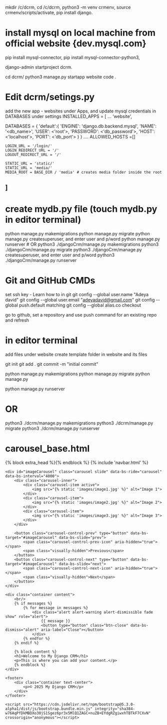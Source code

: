 mkdir /c/dcrm,
cd /c/dcrm,
python3 -m venv crmenv,
source crmenv/scripts/activate, 
pip install django.

# install mysql on local machine from official website {dev.mysql.com}
pip install mysql-connector,
pip install mysql-connector-python3,

django-admin startproject dcrm.

cd dcrm/
python3 manage.py startapp website
code .

# Edit dcrm/setings.py
add the new app - websites under Apps, and update mysql credentials in DATABASES under settings
INSTALLED_APPS = [
    ...
    'website',
    
DATABASES = {
    'default':{
        'ENGINE': 'django.db.backend.mysql',
        'NAME': '<db_name>',
        'USER': <'root'>,
        'PASSWORD': <'db_password'>,
        'HOST': <'localhost'>,
        'PORT': <'db_port'>
    }
}
    ....
    ALLOWED_HOSTS =[]
    
    LOGIN_URL = '/login/'
    LOGIN_REDIRECT_URL = '/'
    LOGOUT_REDIRECT_URL = '/'
    
    STATIC_URL = 'static/'
    STATIC_URL = 'media/'
    MEDIA_ROOT = BASE_DIR / 'media' # creates media folder inside the root
]
--------------------------------------------------------------------------------
# create mydb.py file (touch mydb.py in editor terminal)

 python manage.py makemigrations
 python manage.py migrate
 python manage.py createsuperuser, and enter user and p/word
 python manage.py runserver
       # OR
 python3 ./djangoCrm/manage.py makemigrations
 python3 ./djangoCrm/manage.py migrate
 python3 ./djangoCrm/manage.py createsuperuser, and enter user and p/word
 python3 ./djangoCrm/manage.py runserver

# Git and GitHub CMDs
set ssh key - Learn how to in git
git config --global user.name "Adeya david"
git config --global user.email "adeyadavid@gmail.com"
git config --global push.default matching
git config --global alias.co checkout


go to github, set a repository and use push command for an existing repo and refresh

# in editor terminal
add files under website
create template folder in website and its files

git init 
git add . 
git commit -m "initial commit"

python manage.py makemigrations 
python manage.py migrate python manage.py 

python manage.py runserver
 # OR 
 python3 ./dcrm/manage.py makemigrations 
 python3 ./dcrm/manage.py migrate 
 python3 ./dcrm/manage.py runserver

# carousel_base.html
<!doctype html>
<html lang="en">
<head>
    <meta charset="utf-8">
    <meta name="viewport" content="width=device-width, initial-scale=1">
    <title>{% block title %}My Django CRM{% endblock %}</title>
    <link href="https://cdn.jsdelivr.net/npm/bootstrap@5.3.0-alpha1/dist/css/bootstrap.min.css" rel="stylesheet" integrity="sha384-GLhlTQ8iRABdZLl6O3oVMWSktQOp6b7In1Zl3/Jr59b6EGGoI1aFkw7cmDA6j6gD" crossorigin="anonymous">
    <style>
        .carousel-item {
            height: 100vh; /* Full viewport height */
        }
        .carousel-item img {
            object-fit: cover; /* Cover the entire area */
            width: 100%; /* Full width */
            height: 100%; /* Full height */
        }
        .content {
            position: relative;
            z-index: 1; /* Ensure content is above the carousel */
            color: white; /* Change text color for visibility */
            padding: 2rem; /* Add padding for content */
        }
        footer {
            background-color: #f8f9fa; /* Light background for footer */
            padding: 1rem 0; /* Padding for footer */
        }
    </style>
    {% block extra_head %}{% endblock %}
</head>
<body>
    {% include 'navbar.html' %}
    
    <div id="imageCarousel" class="carousel slide" data-bs-ride="carousel" data-bs-interval="4000">
        <div class="carousel-inner">
            <div class="carousel-item active">
                <img src="{% static 'images/image1.jpg' %}" alt="Image 1">
            </div>
            <div class="carousel-item">
                <img src="{% static 'images/image2.jpg' %}" alt="Image 2">
            </div>
            <div class="carousel-item">
                <img src="{% static 'images/image3.jpg' %}" alt="Image 3">
            </div>
        </div>
        
        <button class="carousel-control-prev" type="button" data-bs-target="#imageCarousel" data-bs-slide="prev">
            <span class="carousel-control-prev-icon" aria-hidden="true"></span>
            <span class="visually-hidden">Previous</span>
        </button>
        <button class="carousel-control-next" type="button" data-bs-target="#imageCarousel" data-bs-slide="next">
            <span class="carousel-control-next-icon" aria-hidden="true"></span>
            <span class="visually-hidden">Next</span>
        </button>
    </div>

    <div class="container content">
        <br/>
        {% if messages %}
            {% for message in messages %}
                <div class="alert alert-warning alert-dismissible fade show" role="alert">
                    {{ message }}
                    <button type="button" class="btn-close" data-bs-dismiss="alert" aria-label="Close"></button>
                </div>
            {% endfor %}
        {% endif %}
        
        {% block content %}
        <h1>Welcome to My Django CRM</h1>
        <p>This is where you can add your content.</p>
        {% endblock %}
    </div>

    <footer>
        <div class="container text-center">
            <p>© 2025 My Django CRM</p>
        </div>
    </footer>

    <script src="https://cdn.jsdelivr.net/npm/bootstrap@5.3.0-alpha1/dist/js/bootstrap.bundle.min.js" integrity="sha384-w76AqPfDkMBDXo30jS1Sgez6pr3x5MlQ1ZAGC+nuZB+EYdgRZgiwxhTBTkF7CXvN" crossorigin="anonymous"></script>
</body>
</html>
